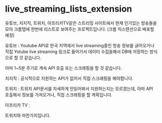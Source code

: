 # live_streaming_lists_extension

유튜브, 치지직, 트위치, 아프리카TV같은 스트리밍 사이트에서 현재 인기있는 방송들을 모아
크롬탭에 한번에 리스트로 보여주는 프로젝트입니다. (크롬 익스텐션으로 배포할 예정)

유튜브 :
Youtube API로 한국 지역에서 live streaming중인 방송 정보를 긁어오거나
직접 Yotube live streaming 링크로 들어가서 데이터 수집을해서 DB에 저장하는 방식으로 할 것 같습니다.

아마 1~5분 주기로 계속 API 호출 또는 스크래핑을 할 것 같습니다.

치지직 :
공식적으로 지원하는 API가 없어서 직접 스크래핑을 해야합니다.

트위치 :
트위치 API문서를 자세하게 안읽어봐서 지원하는지는 모르겠는데, 아마 API 호출해서 정보를 가져오거나,
직접 스크래핑을 할 계획입니다.

아프리카 TV :

트위치와 마찬가지입니다.
